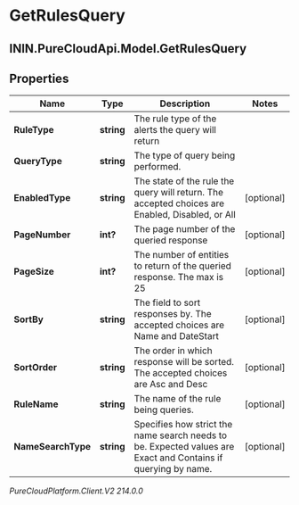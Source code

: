 # GetRulesQuery

## ININ.PureCloudApi.Model.GetRulesQuery

## Properties

|Name | Type | Description | Notes|
|------------ | ------------- | ------------- | -------------|
| **RuleType** | **string** | The rule type of the alerts the query will return | |
| **QueryType** | **string** | The type of query being performed. | |
| **EnabledType** | **string** | The state of the rule the query will return.  The accepted choices are Enabled, Disabled, or All | [optional] |
| **PageNumber** | **int?** | The page number of the queried response | [optional] |
| **PageSize** | **int?** | The number of entities to return of the queried response.  The max is 25 | [optional] |
| **SortBy** | **string** | The field to sort responses by.  The accepted choices are Name and DateStart | [optional] |
| **SortOrder** | **string** | The order in which response will be sorted.  The accepted choices are Asc and Desc | [optional] |
| **RuleName** | **string** | The name of the rule being queries. | [optional] |
| **NameSearchType** | **string** | Specifies how strict the name search needs to be. Expected values are Exact and Contains if querying by name. | [optional] |



_PureCloudPlatform.Client.V2 214.0.0_
